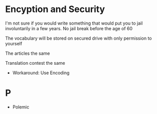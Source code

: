 # Encyption and Security
I'm not sure if you would write something that would put you to jail involuntarily in a few years. No jail break before the age of 60

The vocabulary will be stored on secured drive with only permission to yourself

The articles the same

Translation contest the same

- Workaround: Use Encoding

# P
- Polemic